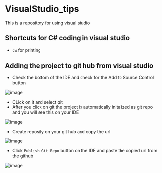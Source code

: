 # VisualStudio_tips
This is a repository for using visual studio 

## Shortcuts for C# coding in visual studio  
* ``` cw ``` for printing  

## Adding the project to git hub from visual studio

* Check the bottom of the IDE and check for the Add to Source Control button

![image](https://user-images.githubusercontent.com/27468577/44633674-5b617880-a95c-11e8-92c0-225e2bcf5dae.png) 

* CLick on it and select git
* After you click on git the project is automatically initalized as git repo and you will see this on your IDE

![image](https://user-images.githubusercontent.com/27468577/44633779-81d3e380-a95d-11e8-93c3-a26f0b2a3254.png)

* Create reposity on your git hub and copy the url 

![image](https://user-images.githubusercontent.com/27468577/44633808-ceb7ba00-a95d-11e8-8ad7-2fe7d86686ce.png)

* Click ``` Publish Git Repo ``` button on the IDE and paste the copied url from the github

![image](https://user-images.githubusercontent.com/27468577/44633812-f0b13c80-a95d-11e8-85db-e46989ed1843.png)

